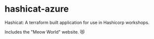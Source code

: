 # hashicat-azure
Hashicat: A terraform built application for use in Hashicorp workshops.

Includes the "Meow World" website. 😻
